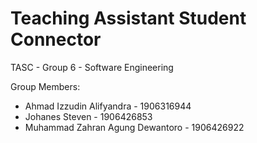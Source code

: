 # Teaching Assistant Student Connector

TASC - Group 6 - Software Engineering

Group Members:
- Ahmad Izzudin Alifyandra - 1906316944
- Johanes Steven - 1906426853
- Muhammad Zahran Agung Dewantoro - 1906426922

